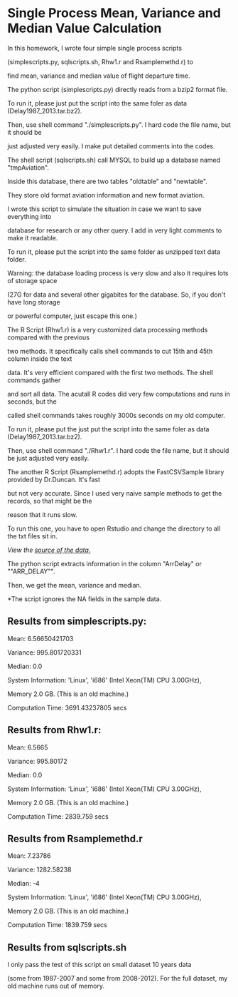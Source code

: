 Single Process Mean, Variance and Median Value Calculation
==========================================================
In this homework, I wrote four simple single process scripts 

(simplescripts.py, sqlscripts.sh, Rhw1.r and Rsamplemethd.r) to 

find mean, variance and median value of flight departure time.

The python script (simplescripts.py) directly reads from a bzip2 format file. 

To run it, please just put the script into the same foler as data (Delay1987_2013.tar.bz2).

Then, use shell command "./simplescripts.py". I hard code the file name, but it should be

just adjusted very easily. I make put detailed comments into the codes.

The shell script (sqlscripts.sh) call MYSQL to build up a database named "tmpAviation". 

Inside this database, there are two tables "oldtable" and "newtable".

They store old format aviation information and new format aviation. 

I wrote this script to simulate the situation in case we want to save everything into 

database for research or any other query. I add in very light comments to make it readable.

To run it, please put the script into the same folder as unzipped text data folder.

Warning: the database loading process is very slow and also it requires lots of storage space 

(27G for data and several other gigabites for the database. So, if you don't have long storage 

or powerful computer, just escape this one.)

The R Script (Rhw1.r) is a very customized data processing methods compared with the previous 

two methods. It specifically calls shell commands to cut 15th and 45th column inside the text 

data. It's very efficient compared with the first two methods. The shell commands gather 

and sort all data. The acutall R codes did very few computations and runs in seconds, but the

called shell commands takes roughly 3000s seconds on my old computer.

To run it, please put the just put the script into the same foler as data (Delay1987_2013.tar.bz2).

Then, use shell command "./Rhw1.r". I hard code the file name, but it should be just adjusted very easily.

The another R Script (Rsamplemethd.r) adopts the FastCSVSample library provided by Dr.Duncan. It's fast

but not very accurate. Since I used very naive sample methods to get the records, so that might be the

reason that it runs slow.

To run this one, you have to open Rstudio and change the directory to all the txt files sit in.
 

*View the [source of the data.](http://eeyore.ucdavis.edu/stat250/Homeworks/hw1.html.)*

The python script extracts information in the column "ArrDelay" or "\"ARR_DELAY\"".

Then, we get the mean, variance and median.

*The script ignores the NA fields in the sample data.

Results from simplescripts.py:
------------------------------

Mean: 6.56650421703

Variance: 995.801720331

Median: 0.0

System Information: 'Linux', 'i686' (Intel Xeon(TM) CPU 3.00GHz), 

Memory 2.0 GB. (This is an old machine.)
  
Computation Time: 3691.43237805 secs

Results from Rhw1.r:
-------------------------------
Mean: 6.5665

Variance: 995.80172

Median: 0.0

System Information: 'Linux', 'i686' (Intel Xeon(TM) CPU 3.00GHz), 

Memory 2.0 GB. (This is an old machine.)
  
Computation Time: 2839.759 secs

Results from Rsamplemethd.r
--------------------------------
Mean: 7.23786

Variance: 1282.58238

Median: -4

System Information: 'Linux', 'i686' (Intel Xeon(TM) CPU 3.00GHz), 

Memory 2.0 GB. (This is an old machine.)

Computation Time: 1839.759 secs

Results from sqlscripts.sh
----------------------------
I only pass the test of this script on small dataset 10 years data 

(some from 1987-2007 and some from 2008-2012). For the full dataset,
my old machine runs out of memory.

